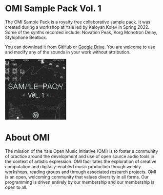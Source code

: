 # OMI Sample Pack Vol. 1
The OMI Sample Pack is a royalty free collaborative sample pack. It was created during a workshop at Yale led by Kaloyan Kolev in Spring 2022. Some of the synths recorded include: Novation Peak, Korg Monotron Delay, Stylophone Beatbox.

You can download it from GitHub or [Google Drive](https://drive.google.com/drive/folders/14AkjQayIhHLt1MshBs49RKkFvjyCUEdv?usp=sharing). You are welcome to use and modify any of the sounds in your work without attribution.

<img src="omi-sample-pack-vol1.png" width="200" height="200" />

# About OMI
The mission of the Yale Open Music Initiative (OMI) is to foster a community of practice around the development and use of open source audio tools in the context of artistic expression. OMI facilitates the exploration of creative computation and digitally-enabled music production though weekly workshops, reading groups and through associated research projects. OMI is an open, welcoming community that values diversity in all forms. Our programming is driven entirely by our membership and our membership is open to all.
